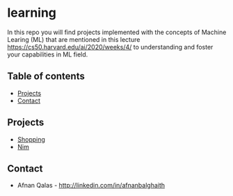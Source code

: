 # learning 
In this repo you will find projects implemented with the concepts of Machine Learing (ML) that are mentioned in this lecture https://cs50.harvard.edu/ai/2020/weeks/4/ to understanding and foster your capabilities in ML field.

## Table of contents
* [Projects](#projects)
* [Contact](#contact)

## Projects
* [Shopping](https://github.com/AfnanBq/learning-projects/tree/main/shopping)
* [Nim](#) 


## Contact
* Afnan Qalas - http://linkedin.com/in/afnanbalghaith
